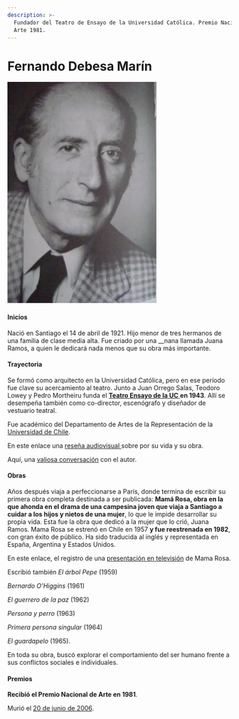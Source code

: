 ```yaml
---
description: >-
  Fundador del Teatro de Ensayo de la Universidad Católica. Premio Nacional de
  Arte 1981.
---
```


# Fernando Debesa Marín

![Fernando Debesa Mar&#xED;n. Foto: Primera edici&#xF3;n de El Guerrero de la paz en Editorial Universitaria.](../../.gitbook/assets/debesa.jpg)

#### Inicios

Nació en Santiago el 14 de abril de 1921. Hijo menor de tres hermanos de una familia de clase media alta. Fue criado por una __nana llamada Juana Ramos, a quien le dedicará nada menos que su obra más importante.

#### Trayectoria

Se formó como arquitecto en la Universidad Católica, pero en ese período fue clave su acercamiento al teatro. Junto a Juan Orrego Salas, Teodoro Lowey y Pedro Mortheiru funda el [**Teatro Ensayo de la UC** ](http://teatrouc.uc.cl/2014-06-10-15-01-02/historia.html)**en 1943**. Allí se desempeña también como co-director, escenógrafo y diseñador de vestuario teatral.

Fue académico del Departamento de Artes de la Representación de la [Universidad de Chile](http://www.uchile.cl/portal/presentacion/historia/grandes-figuras/premios-nacionales/teatro-y-artes-de-la-representacion/6668/fernando-debesa-marin).

En este enlace una [reseña audiovisual ](https://www.youtube.com/watch?v=HefS05MM-T0)sobre por su vida y su obra.

Aquí, una [valiosa conversación](https://www.youtube.com/watch?v=qrtW1bIVJ88&t=15s) con el autor.

#### Obras

Años después viaja a perfeccionarse a París, donde termina de escribir su primera obra completa destinada a ser publicada: **Mamá Rosa, obra en la que ahonda en el drama de una campesina joven que viaja a Santiago a cuidar a los hijos y nietos de una mujer**, lo que le impide desarrollar su propia vida. Esta fue la obra que dedicó a la mujer que lo crió, Juana Ramos. Mama Rosa se estrenó en Chile en 1957 **y fue reestrenada en 1982**, con gran éxito de público. Ha sido traducida al inglés y representada en España, Argentina y Estados Unidos.

En este enlace, el registro de una [presentación en televisión](https://www.youtube.com/watch?v=VKg7iuBwMzo) de Mama Rosa.

Escribió también _El árbol Pepe_ \(1959\)

_Bernardo O'Higgins_ \(1961\)

_El guerrero de la paz_ \(1962\)

_Persona y perro_ \(1963\)

_Primera persona singular_ \(1964\)

_El guardapelo_ \(1965\).

En toda su obra, buscó explorar el comportamiento del ser humano frente a sus conflictos sociales e individuales.

#### Premios

**Recibió el Premio Nacional de Arte en 1981**.

Murió el [20 de junio de 2006](https://www.emol.com/noticias/magazine/2006/06/20/222625/murio-el-destacado-dramaturgo-nacional-fernando-debesa.html).

#### 

 

